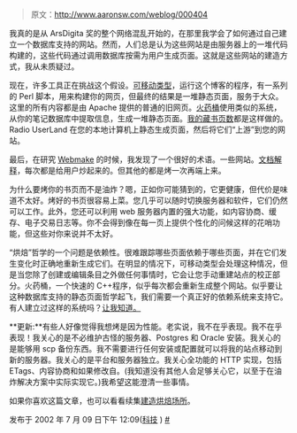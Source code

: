 # 

> 原文：<http://www.aaronsw.com/weblog/000404>

我真的是从 ArsDigita 奖的整个网络混乱开始的，在那里我学会了如何通过自己建立一个数据库支持的网站。然而，人们总是认为这些网站是由服务器上的一堆代码构建的，这些代码通过调用数据库按需为用户生成页面。这就是这些网站的建造方式，我从未质疑过。

现在，许多工具正在挑战这个假设。[可移动类型](http://movabletype.org/)，运行这个博客的程序，有一系列的 Perl 脚本，用来构建你的网页，但最终的结果是一堆静态页面，服务于大众。这里的所有内容都是由 Apache 提供的普通的旧网页。[火药桶](http://eastgate.com/Tinderbox/)使用类似的系统，从你的笔记数据库中提取信息，生成一堆静态页面。[我的藏书页数](http://www.aaronsw.com/books/)都是这样做的。Radio UserLand 在您的本地计算机上静态生成页面，然后将它们“上游”到您的网站。

最后，在研究 [Webmake](http://webmake.taint.org/) 的时候，我发现了一个很好的术语。一些网站。[文档解释](http://webmake.taint.org/dist/doc/concepts.html)，每次都是给用户炒起来的。但其他的都是烤一次再端上来。

为什么要烤你的书页而不是油炸？嗯，正如你可能猜到的，它更健康，但代价是味道不太好。烤好的书页很容易上菜。您几乎可以随时切换服务器和软件，它们仍然可以工作。此外，您还可以利用 web 服务器内置的强大功能，如内容协商、缓存、电子交易日志等。你不会得到像在每一页上提供个性化的问候这样的花哨功能，但这些对你来说并不太好。

“烘焙”哲学的一个问题是依赖性。很难跟踪哪些页面依赖于哪些页面，并在它们发生变化时正确地重新生成它们。在明显的情况下，可移动类型会处理这种情况，但是当您除了创建或编辑条目之外做任何事情时，它会让您手动重建站点的校正部分。火药桶，一个快速的 C++程序，似乎每次都会重新生成整个网站。似乎要让这种数据库支持的静态页面哲学起飞，我们需要一个真正好的依赖系统来支持它。有人建立过这样的系统吗？[让我知道。](mailto:me@aaronsw.com/)

**更新:**有些人好像觉得我想烤是因为性能。老实说，我不在乎表现。我不在乎表现！我关心的是不必维护古怪的服务器、Postgres 和 Oracle 安装。我关心的是能够用 scp 备份东西。我不需要进行任何安装或配置就可以将我的站点移动到新的服务器。我关心的是平台和服务器独立。我关心全功能的 HTTP 实现，包括 ETags、内容协商和如果修改自。(我知道没有其他人会足够关心它，以至于在油炸解决方案中实际实现它。)我希望这能澄清一些事情。

如果你喜欢这篇文章，也可以看看续集[建造烘焙场所](http://www.aaronsw.com/weblog/000406)。

发布于 2002 年 7 月 09 日下午 12:09([科技](cat_technology) ) [#](000404)

